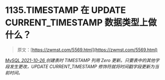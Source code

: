 <!--yml
category: 未分类
date: 0001-01-01 00:00:00
--->

# 1135.TIMESTAMP 在 UPDATE CURRENT_TIMESTAMP 数据类型上做什么？

> 原文：[https://zwmst.com/5569.html](https://zwmst.com/5569.html)

   [ *MySQL* ](https://zwmst.com/mysql)*[ <time datetime="2021-10-27T00:41:57+08:00"> 2021-10-26 </time> ](https://zwmst.com/5569.html)  创建表时 TIMESTAMP 列用 Zero 更新。只要表中的其他字段发生更改，UPDATE CURRENT_TIMESTAMP 修饰符就将时间戳字段更新为当前时间。*